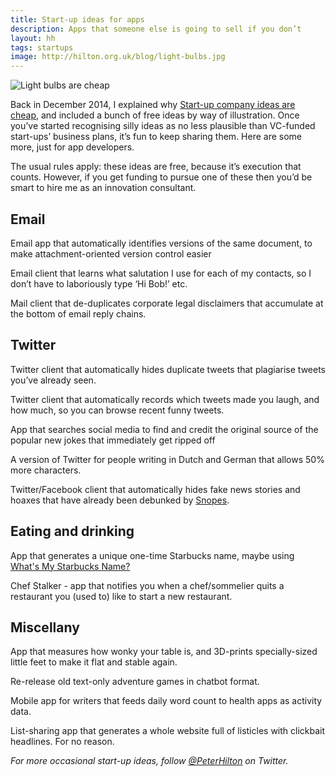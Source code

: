 ```yaml
---
title: Start-up ideas for apps
description: Apps that someone else is going to sell if you don’t
layout: hh
tags: startups
image: http://hilton.org.uk/blog/light-bulbs.jpg
---
```


![Light bulbs are cheap](light-bulbs.jpg)

Back in December 2014, I explained why [Start-up company ideas are cheap](startup-ideas-are-cheap), and included a bunch of free ideas by way of illustration.
Once you’ve started recognising silly ideas as no less plausible than VC-funded start-ups’ business plans, it’s fun to keep sharing them.
Here are some more, just for app developers.

The usual rules apply: these ideas are free, because it’s execution that counts.
However, if you get funding to pursue one of these then you’d be smart to hire me as an innovation consultant.  

## Email

Email app that automatically identifies versions of the same document, to make attachment-oriented version control easier

Email client that learns what salutation I use for each of my contacts, so I don’t have to laboriously type ‘Hi Bob!’ etc.

Mail client that de-duplicates corporate legal disclaimers that accumulate at the bottom of email reply chains.

## Twitter

Twitter client that automatically hides duplicate tweets that plagiarise tweets you’ve already seen.

Twitter client that automatically records which tweets made you laugh, and how much, so you can browse recent funny tweets.

App that searches social media to find and credit the original source of the popular new jokes that immediately get ripped off

A version of Twitter for people writing in Dutch and German that allows 50% more characters.

Twitter/Facebook client that automatically hides fake news stories and hoaxes that have already been debunked by [Snopes](https://www.snopes.com).

## Eating and drinking

App that generates a unique one-time Starbucks name, maybe using [What's My Starbucks Name?](http://www.whatsmystarbucksname.com)

Chef Stalker - app that notifies you when  a chef/sommelier quits a restaurant you (used to) like to start a new restaurant.

## Miscellany

App that measures how wonky your table is, and 3D-prints specially-sized little feet to make it flat and stable again.

Re-release old text-only adventure games in chatbot format.

Mobile app for writers that feeds daily word count to health apps as activity data.

List-sharing app that generates a whole website full of listicles with clickbait headlines. For no reason.

_For more occasional start-up ideas, follow [@PeterHilton](https://twitter.com/peterhilton) on Twitter._
